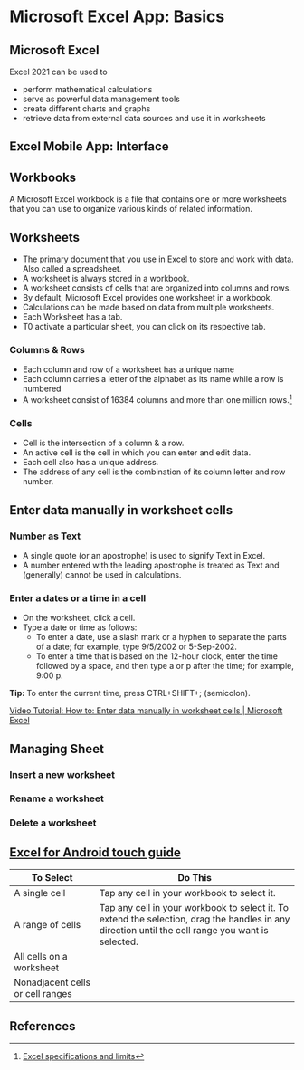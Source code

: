 # Microsoft Excel App: Basics

## Microsoft Excel

Excel 2021 can be used to

- perform mathematical calculations
- serve as powerful data management tools  
- create different charts and graphs
- retrieve data from external data sources and use it in worksheets

## Excel Mobile App: Interface

## Workbooks

A Microsoft Excel workbook is a file that contains one or more worksheets that you can use to organize various kinds of related information.

## Worksheets

- The primary document that you use in Excel to store and work with data. Also called a spreadsheet.
- A worksheet is always stored in a workbook.
- A worksheet consists of cells that are organized into columns and rows.
- By default, Microsoft Excel provides one worksheet in a workbook.
- Calculations can be made based on data from multiple worksheets.
- Each Worksheet has a tab.
- T0 activate a particular sheet, you can click on its respective tab.

### Columns & Rows

- Each column and row of a worksheet has a unique name
- Each column carries a letter of the alphabet as its name while a row is numbered
- A worksheet consist of 16384 columns and more than one million rows.[^1]

### Cells

- Cell is the intersection of a column & a row.
- An active cell is the cell in which you can enter and edit data.
- Each cell also has a unique address.
- The address of any cell is the combination of its column letter and row number.

## Enter data manually in worksheet cells

### Number as Text

- A single quote (or an apostrophe) is used to signify Text in Excel. 
- A number entered with the leading apostrophe is treated as Text and (generally) cannot be used in calculations.

### Enter a dates or a time in a cell

- On the worksheet, click a cell.
- Type a date or time as follows:
  - To enter a date, use a slash mark or a hyphen to separate the parts of a date; for example, type 9/5/2002 or 5-Sep-2002.
  - To enter a time that is based on the 12-hour clock, enter the time followed by a space, and then type a or p after the time; for example, 9:00 p.
  
**Tip:** To enter the current time, press CTRL+SHIFT+; (semicolon).

[Video Tutorial: How to: Enter data manually in worksheet cells | Microsoft Excel](https://youtu.be/r84zUXFUIfc?si=2YuAmqRKU31S9Y4-)

## Managing Sheet

### Insert a new worksheet

### Rename a worksheet

### Delete a worksheet

## [Excel for Android touch guide](https://support.microsoft.com/en-au/office/excel-for-android-touch-guide-aef977da-6adf-4724-b054-8ca4bb1d7afb)



| To Select     | Do This       |
| ------------- | ------------- |
| A single cell | Tap any cell in your workbook to select it.|
| A range of cells | Tap any cell in your workbook to select it. To extend the selection, drag the handles in any direction until the cell range you want is selected.|
|All cells on a worksheet||
|Nonadjacent cells or cell ranges||










## References

[^1]: [Excel specifications and limits](https://support.microsoft.com/en-us/office/excel-specifications-and-limits-1672b34d-7043-467e-8e27-269d656771c3)
